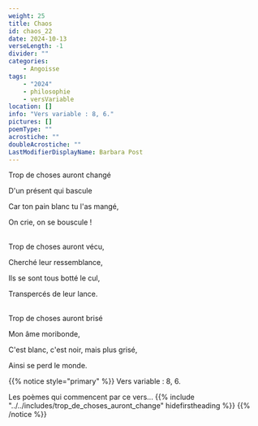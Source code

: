 ```yaml
---
weight: 25
title: Chaos
id: chaos_22
date: 2024-10-13
verseLength: -1
divider: ""
categories:
    - Angoisse
tags:
    - "2024"
    - philosophie
    - versVariable
location: []
info: "Vers variable : 8, 6."
pictures: []
poemType: ""
acrostiche: ""
doubleAcrostiche: ""
LastModifierDisplayName: Barbara Post
---
```

Trop de choses auront changé

D'un présent qui bascule

Car ton pain blanc tu l'as mangé,

On crie, on se bouscule !

 \
Trop de choses auront vécu,

Cherché leur ressemblance,

Ils se sont tous botté le cul,

Transpercés de leur lance.

 \
Trop de choses auront brisé

Mon âme moribonde,

C'est blanc, c'est noir, mais plus grisé,

Ainsi se perd le monde.

{{% notice style="primary" %}}
Vers variable : 8, 6.

Les poèmes qui commencent par ce vers...
{{% include "../../includes/trop_de_choses_auront_change" hidefirstheading %}}
{{% /notice %}}